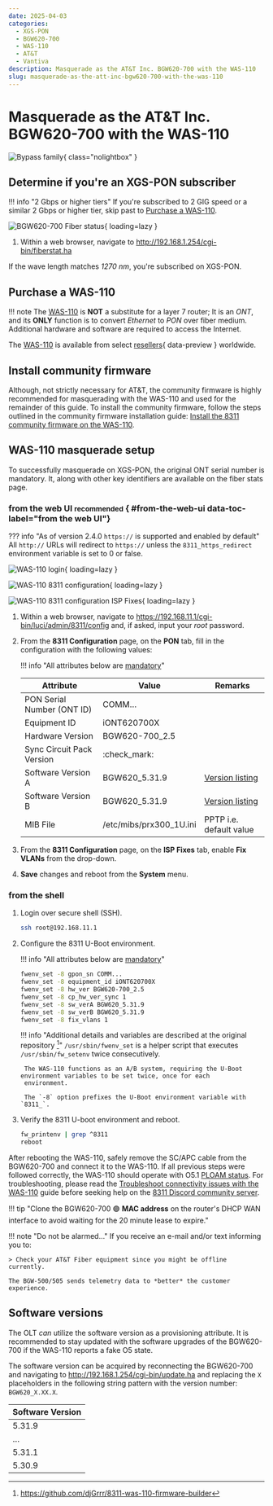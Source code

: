 ```yaml
---
date: 2025-04-03
categories:
  - XGS-PON
  - BGW620-700
  - WAS-110
  - AT&T
  - Vantiva
description: Masquerade as the AT&T Inc. BGW620-700 with the WAS-110
slug: masquerade-as-the-att-inc-bgw620-700-with-the-was-110
---
```


# Masquerade as the AT&T Inc. BGW620-700 with the WAS-110

![Bypass family](masquerade-as-the-att-inc-bgw620-700-with-the-was-110/bypass_bgw620.webp){ class="nolightbox" }

<!-- more -->
<!-- nocont -->

## Determine if you're an XGS-PON subscriber

!!! info "2 Gbps or higher tiers"
    If you're subscribed to 2 GIG speed or a similar 2 Gbps or higher tier, skip past to [Purchase a WAS-110].

![BGW620-700 Fiber status](masquerade-as-the-att-inc-bgw620-700-with-the-was-110/bgw320_500_505_fiber_status.webp){ loading=lazy }

1. Within a web browser, navigate to
   <http://192.168.1.254/cgi-bin/fiberstat.ha>

If the wave length matches <em>1270 nm</em>, you're subscribed on XGS-PON.

## Purchase a WAS-110

!!! note
    The [WAS-110] is __NOT__ a substitute for a layer 7 router; It is an *ONT*, and its __ONLY__ function is to convert
    *Ethernet* to *PON* over fiber medium. Additional hardware and software are required to access the Internet.

The [WAS-110] is available from select [resellers]{ data-preview } worldwide.

 [resellers]: https://pon.wiki/xgs-pon/ont/bfw-solutions/was-110/#value-added-resellers

## Install community firmware

Although, not strictly necessary for AT&T, the community firmware is highly recommended for masquerading with the
WAS-110 and used for the remainder of this guide. To install the community firmware, follow the steps outlined in the
community firmware installation guide: [Install the 8311 community firmware on the WAS-110].

  [Install the 8311 community firmware on the WAS-110]: install-the-8311-community-firmware-on-the-was-110.md

## WAS-110 masquerade setup

To successfully masquerade on XGS-PON, the original ONT serial number is mandatory. It, along with other key
identifiers are available on the fiber stats page.

### from the web UI <small>recommended</small> { #from-the-web-ui data-toc-label="from the web UI"}

??? info "As of version 2.4.0 `https://` is supported and enabled by default"
    All `http://` URLs will redirect to `https://` unless the `8311_https_redirect` environment variable is set to
    0 or false.

<div class="swiper" markdown>

<div class="swiper-slide" markdown>

![WAS-110 login](shared-assets/was_110_luci_login.webp){ loading=lazy }

</div>

<div class="swiper-slide" markdown>

![WAS-110 8311 configuration](shared-assets/was_110_luci_config.webp){ loading=lazy }

</div>

<div class="swiper-slide" markdown>

![WAS-110 8311 configuration ISP Fixes](shared-assets/was_110_luci_config_fixes.webp){ loading=lazy }

</div>

</div>

1. Within a web browser, navigate to
   <https://192.168.11.1/cgi-bin/luci/admin/8311/config>
   and, if asked, input your <em>root</em> password.

2. From the __8311 Configuration__ page, on the __PON__ tab, fill in the configuration with the following values:

    !!! info "All attributes below are <ins>mandatory</ins>"

    | Attribute                  | Value                   | Remarks                 |
    | -------------------------- | -----------------       | ----------------------- |
    | PON Serial Number (ONT ID) | COMM&hellip;            |                         |
    | Equipment ID               | iONT620700X             |                         |
    | Hardware Version           | BGW620-700_2.5          |                         |
    | Sync Circuit Pack Version  | :check_mark:            |                         |
    | Software Version A         | BGW620_5.31.9           | [Version listing]       |
    | Software Version B         | BGW620_5.31.9           | [Version listing]       |
    | MIB File                   | /etc/mibs/prx300_1U.ini | PPTP i.e. default value |

3. From the __8311 Configuration__ page, on the __ISP Fixes__ tab, enable __Fix VLANs__ from the drop-down.

4. __Save__ changes and reboot from the __System__ menu.

### from the shell


1. Login over secure shell (SSH).

    ``` sh
    ssh root@192.168.11.1
    ```

2. Configure the 8311 U-Boot environment.

    !!! info "All attributes below are <ins>mandatory</ins>"

    ``` sh
    fwenv_set -8 gpon_sn COMM...
    fwenv_set -8 equipment_id iONT620700X
    fwenv_set -8 hw_ver BGW620-700_2.5
    fwenv_set -8 cp_hw_ver_sync 1
    fwenv_set -8 sw_verA BGW620_5.31.9
    fwenv_set -8 sw_verB BGW620_5.31.9
    fwenv_set -8 fix_vlans 1
    ```

    !!! info "Additional details and variables are described at the original repository [^1]"
        `/usr/sbin/fwenv_set` is a helper script that executes `/usr/sbin/fw_setenv` twice consecutively.

        The WAS-110 functions as an A/B system, requiring the U-Boot environment variables to be set twice, once for each
        environment.

        The `-8` option prefixes the U-Boot environment variable with `8311_`.

3. Verify the 8311 U-boot environment and reboot.

    ``` sh
    fw_printenv | grep ^8311
    reboot
    ```

After rebooting the WAS-110, safely remove the SC/APC cable from the BGW620-700 and connect it to the
WAS-110. If all previous steps were followed correctly, the WAS-110 should operate with O5.1 [PLOAM status].
For troubleshooting, please read the [Troubleshoot connectivity issues with the WAS-110] guide before seeking help on
the [8311 Discord community server].

  [PLOAM status]: troubleshoot-connectivity-issues-with-the-was-110.md#ploam-status
  [Troubleshoot connectivity issues with the WAS-110]: troubleshoot-connectivity-issues-with-the-was-110.md
  [8311 Discord community server]: https://discord.com/servers/8311-886329492438671420

!!! tip "Clone the BGW620-700 :purple_circle: __MAC address__ on the router's DHCP WAN interface to avoid waiting for the 20 minute lease to expire."

!!! note "Do not be alarmed..."
    If you receive an e-mail and/or text informing you to:

    > Check your AT&T Fiber equipment since you might be offline currently.

    The BGW-500/505 sends telemetry data to *better* the customer experience.

## Software versions

The OLT *can* utilize the software version as a provisioning attribute. It is recommended to stay updated with the
software upgrades of the BGW620-700 if the WAS-110 reports a fake O5 state.

The software version can be acquired by reconnecting the BGW620-700 and navigating to
<http://192.168.1.254/cgi-bin/update.ha> and replacing the `X` placeholders in the following string pattern with the
version number: `BGW620_X.XX.X`.

| Software Version |
| ---------------- |
| 5.31.9           |
| &hellip;         |
| 5.31.1           |
| 5.30.9           |

  [Purchase a WAS-110]: #purchase-a-was-110
  [WAS-110]: ../xgs-pon/ont/bfw-solutions/was-110.md
  [Version listing]: #software-versions
  [Troubleshoot connectivity issues with the WAS-110]: troubleshoot-connectivity-issues-with-the-was-110.md

[^1]: <https://github.com/djGrrr/8311-was-110-firmware-builder>

